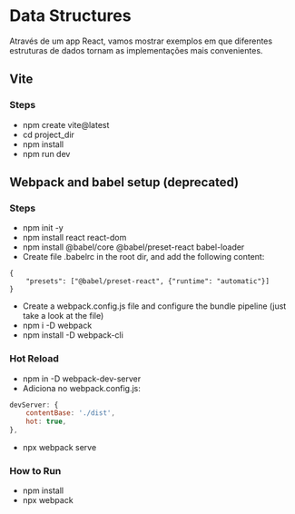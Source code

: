 # Data Structures

Através de um app React, vamos mostrar exemplos em que diferentes estruturas de dados tornam
as implementações mais convenientes.

## Vite

### Steps

- npm create vite@latest
- cd project_dir
- npm install
- npm run dev

## Webpack and babel setup (deprecated)

### Steps

- npm init -y
- npm install react react-dom
- npm install @babel/core @babel/preset-react babel-loader
- Create file .babelrc in the root dir, and add the following content:

```babelrc
{
    "presets": ["@babel/preset-react", {"runtime": "automatic"}]
}
```

- Create a webpack.config.js file and configure the bundle pipeline (just take a look at the file)
- npm i -D webpack
- npm install -D webpack-cli

### Hot Reload

- npm in -D webpack-dev-server
- Adiciona no webpack.config.js:

```js
devServer: {
    contentBase: './dist',
    hot: true,
},
```

- npx webpack serve

### How to Run

- npm install
- npx webpack
